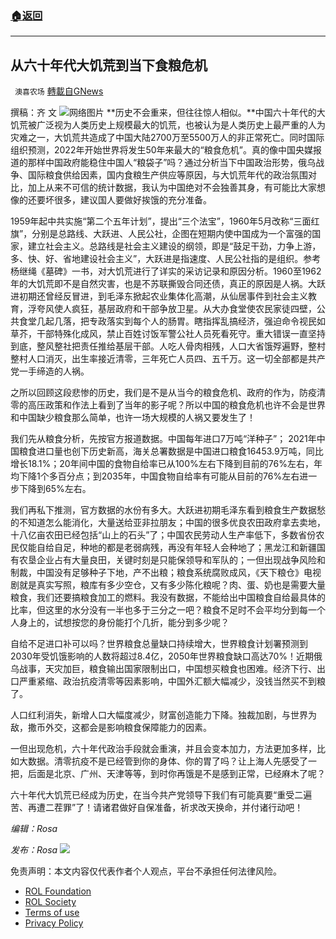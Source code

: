 ###  [:house:返回](README.md)
---


## 从六十年代大饥荒到当下食粮危机
` 澳喜农场` [轉載自GNews](https://gnews.org/zh-hans/2630647/)

撰稿：齐  文
 ![](https://assets.gnews.org/wp-content/uploads/2022/05/IMG_1503_1653905260.png)网络图片 
**历史不会重来，但往往惊人相似。**中国六十年代的大饥荒被广泛视为人类历史上规模最大的饥荒，也被认为是人类历史上最严重的人为灾难之一，大饥荒共造成了中国大陆2700万至5500万人的非正常死亡。同时国际组织预测，2022年开始世界将发生50年来最大的“粮食危机”。真的像中国央媒报道的那样中国政府能稳住中国人“粮袋子”吗？通过分析当下中国政治形势，俄乌战争、国际粮食供给因素，国内食粮生产供应等原因，与大饥荒年代的政治氛围对比，加上从来不可信的统计数据，我认为中国绝对不会独善其身，有可能比大家想像的还要坏很多，建议国人要做好挨饿的充分准备。
 
1959年起中共实施“第二个五年计划”，提出“三个法宝”，1960年5月改称“三面红旗”，分别是总路线、大跃进、人民公社，企图在短期内使中国成为一个富强的国家，建立社会主义。总路线是社会主义建设的纲领，即是“鼓足干劲，力争上游，多、快、好、省地建设社会主义”，大跃进是指速度、人民公社指的是组织。参考杨继绳《墓碑》一书，对大饥荒进行了详实的采访记录和原因分析。1960至1962年的大饥荒即不是自然灾害，也是不苏联撕毁合同还债，真正的原因是人祸。大跃进初期还曾经反冒进，到毛泽东掀起农业集体化高潮，从仙居事件到社会主义教育，浮夸风使人疯狂，基层政府和干部争放卫星。从大办食堂使农民家徒四壁，公共食堂几起几落，把专政落实到每个人的肠胃。瞎指挥乱搞经济，强迫命令视民如草芥，干部特殊化成风，禁止百姓讨饭军警公社人员死看死守。重大错误一直坚持到底，整风整社把责任推给基层干部。人吃人骨肉相残，人口大省饿殍遍野，整村整村人口消灭，出生率接近清零，三年死亡人员四、五千万。这一切全部都是共产党一手缔造的人祸。
 
之所以回顾这段悲惨的历史，我们是不是从当今的粮食危机、政府的作为，防疫清零的高压政策和作法上看到了当年的影子呢？所以中国的粮食危机也许不会是世界和中国缺少粮食那么简单，也许一场大规模的人祸又要发生了！
 
我们先从粮食分析，先按官方报道数据。中国每年进口7万吨“洋种子”； 2021年中国粮食进口量也创下历史新高，海关总署数据是中国进口粮食16453.9万吨，同比增长18.1%；20年间中国的食物自给率已从100%左右下降到目前的76%左右，年均下降1个多百分点；到2035年，中国食物自给率有可能从目前的76%左右进一步下降到65%左右。
 
我们再私下推测，官方数据的水份有多大。大跃进初期毛泽东看到粮食生产数据愁的不知道怎么能消化，大量送给亚非拉朋友；中国的很多优良农田政府拿去卖地，十八亿亩农田已经包括“山上的石头”了；中国农民劳动人生产率低下，多数省份农民仅能自给自足，种地的都是老弱病残，再没有年轻人会种地了；黑龙江和新疆国有农垦企业占有大量良田，关键时刻是只能保领导和军队的；一但出现战争风险和制裁，中国没有足够种子下地，产不出粮；粮食系统腐败成风，《天下粮仓》电视剧就是真实写照，粮库有多少空仓，又有多少陈化粮呢？肉、蛋、奶也是需要大量粮食，我们还要搞粮食加工的燃料。我没有数据，不能给出中国粮食自给最具体的比率，但这里的水分没有一半也多于三分之一吧？粮食不足时不会平均分到每一个人身上的，试想按您的身份能打个几折，能分到多少呢？
 
自给不足进口补可以吗？世界粮食总量缺口持续增大，世界粮食计划署预测到2030年受饥饿影响的人数将超过8.4亿，2050年世界粮食缺口高达70%！近期俄乌战事，天灾加巨，粮食输出国家限制出口，中国想买粮食也困难。经济下行、出口严重紧缩、政治抗疫清零等因素影响，中国外汇额大幅减少，没钱当然买不到粮了。
 
人口红利消失，新增人口大幅度减少，财富创造能力下降。独裁加剧，与世界为敌，撒币外交，这都会是影响粮食保障能力的因素。
 
一但出现危机，六十年代政治手段就会重演，并且会变本加力，方法更加多样，比如大数据。清零抗疫不是已经管到你的身体、你的胃了吗？让上海人先感受了一把，后面是北京、广州、天津等等，到时你再饿是不是感到正常，已经麻木了呢？
 
六十年代大饥荒已经成为历史，在当今共产党领导下我们有可能真要“重受二遍苦、再遭二茬罪”了！请诸君做好自保准备，祈求改天换命，并付诸行动吧！
 
*编辑：Rosa*
 
*发布：Rosa*
 ![](https://assets.gnews.org/wp-content/uploads/2022/05/HA-5_1653711383.jpg) 

免责声明：本文内容仅代表作者个人观点，平台不承担任何法律风险。
  
- [ROL Foundation](https://rolfoundation.org/)
- [ROL Society](https://rolsociety.org/)
- [Terms of use](https://gnews.org/terms-of-use-3/)
- [Privacy Policy](https://gnews.org/privacy-policy/)
